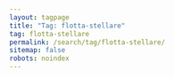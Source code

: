 ```yaml
---
layout: tagpage
title: "Tag: flotta-stellare"
tag: flotta-stellare
permalink: /search/tag/flotta-stellare/
sitemap: false
robots: noindex
---
```

